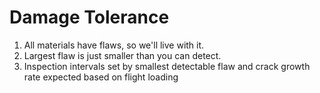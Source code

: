 # Damage Tolerance

1.  All materials have flaws, so we'll live with it.
2.  Largest flaw is just smaller than you can detect.
3.  Inspection intervals set by smallest detectable flaw and crack growth rate expected based on flight loading